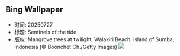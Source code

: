 ## Bing Wallpaper
- 时间: 20250727
- 标题: Sentinels of the tide
- 版权: Mangrove trees at twilight, Walakiri Beach, island of Sumba, Indonesia (© Boonchet Ch./Getty Images)
![](https://cn.bing.com/th?id=OHR.MangroveTwilight_EN-US0646432423_UHD.jpg&rf=LaDigue_UHD.jpg&pid=hp&w=3840&h=2160&rs=1&c=4)
